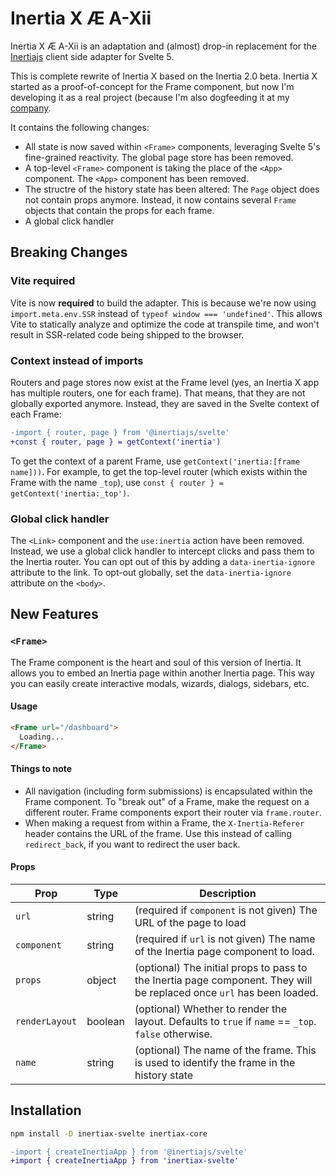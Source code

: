 # Inertia X Æ A-Xii

Inertia X Æ A-Xii is an adaptation and (almost) drop-in replacement for the [Inertiajs](https://inertiajs.com) client side adapter for Svelte 5.

This is complete rewrite of Inertia X based on the Inertia 2.0 beta. Inertia X started as a proof-of-concept for the Frame component, but now I'm developing it as a real project (because I'm also dogfeeding it at my [company](https://www.shitcoinsociety.com).

It contains the following changes:

* All state is now saved within `<Frame>` components, leveraging Svelte 5's fine-grained reactivity. The global page store has been removed. 
* A top-level `<Frame>` component is taking the place of the `<App>` component. The `<App>` component has been removed.
* The structre of the history state has been altered: The `Page` object does not contain props anymore. Instead, it now contains several `Frame` objects that contain the props for each frame.
* A global click handler

## Breaking Changes

### Vite required

Vite is now **required** to build the adapter. This is because we're now using `import.meta.env.SSR` instead of `typeof window === 'undefined'`. This allows Vite to statically analyze and optimize the code at transpile time, and won't result in SSR-related code being shipped to the browser.

### Context instead of imports

Routers and page stores now exist at the Frame level (yes, an Inertia X app has multiple routers, one for each frame). That means, that they are not globally exported anymore. Instead, they are saved in the Svelte context of each Frame:

```diff
-import { router, page } from '@inertiajs/svelte'
+const { router, page } = getContext('inertia')
```

To get the context of a parent Frame, use `getContext('inertia:[frame name]))`. For example, to get the top-level router (which exists within the Frame with the name `_top`), use `const { router } = getContext('inertia:_top')`.

### Global click handler

The `<Link>` component and the `use:inertia` action have been removed. Instead, we use a global click handler to intercept clicks and pass them to the Inertia router. You can opt out of this by adding a `data-inertia-ignore` attribute to the link. To opt-out globally, set the `data-inertia-ignore` attribute on the `<body>`.

## New Features

### `<Frame>`

The Frame component is the heart and soul of this version of Inertia. It allows you to embed an Inertia page within another Inertia page. This way you can easily create interactive modals, wizards, dialogs, sidebars, etc.

#### Usage

```html
<Frame url="/dashboard">
  Loading...
</Frame>
```

#### Things to note

* All navigation (including form submissions) is encapsulated within the Frame component. To "break out" of a Frame, make the request on a different router. Frame components export their router via `frame.router`.
* When making a request from within a Frame, the `X-Inertia-Referer` header contains the URL of the frame. Use this instead of calling `redirect_back`, if you want to redirect the user back.

#### Props

| Prop | Type | Description |
| --- | --- | --- |
| `url` | string | (required if `component` is not given) The URL of the page to load |
| `component` | string | (required if `url` is not given) The name of the Inertia page component to load. |
| `props` | object | (optional) The initial props to pass to the Inertia page component. They will be replaced once `url` has been loaded. |
| `renderLayout` | boolean | (optional) Whether to render the layout. Defaults to `true` if `name` == `_top`. `false` otherwise. |
| `name` | string | (optional) The name of the frame. This is used to identify the frame in the history state |

## Installation

```bash
npm install -D inertiax-svelte inertiax-core
```

```diff
-import { createInertiaApp } from '@inertiajs/svelte'
+import { createInertiaApp } from 'inertiax-svelte'
```
